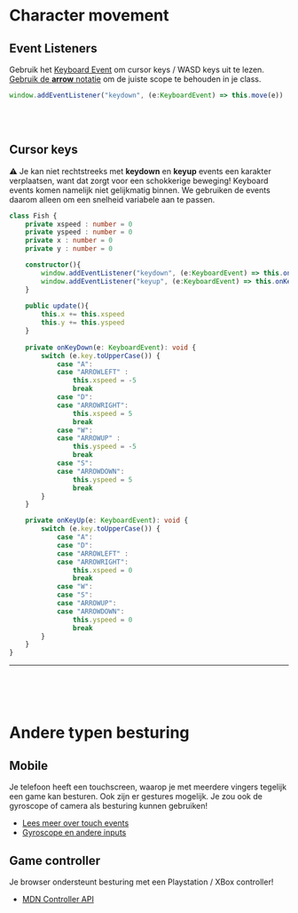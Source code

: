 # Character movement

## Event Listeners

Gebruik het [Keyboard Event](https://developer.mozilla.org/en-US/docs/Web/API/KeyboardEvent/key) om cursor keys / WASD keys uit te lezen. [Gebruik de **arrow** notatie](https://developer.mozilla.org/en-US/docs/Web/JavaScript/Reference/Functions/Arrow_functions) om de juiste scope te behouden in je class.

```typescript
window.addEventListener("keydown", (e:KeyboardEvent) => this.move(e))
```

<br>
<br>

## Cursor keys

⚠️ Je kan niet rechtstreeks met **keydown** en **keyup** events een karakter verplaatsen, want dat zorgt voor een schokkerige beweging! Keyboard events komen namelijk niet gelijkmatig binnen. We gebruiken de events daarom alleen om een snelheid variabele aan te passen.

```typescript
class Fish {
    private xspeed : number = 0
    private yspeed : number = 0
    private x : number = 0
    private y : number = 0

    constructor(){
        window.addEventListener("keydown", (e:KeyboardEvent) => this.onKeyDown(e))
        window.addEventListener("keyup", (e:KeyboardEvent) => this.onKeyUp(e))
    }
    
    public update(){
        this.x += this.xspeed
        this.y += this.yspeed
    }
    
    private onKeyDown(e: KeyboardEvent): void {
        switch (e.key.toUpperCase()) {
            case "A":
            case "ARROWLEFT" :
                this.xspeed = -5
                break
            case "D":
            case "ARROWRIGHT":
                this.xspeed = 5
                break
            case "W":
            case "ARROWUP" :
                this.yspeed = -5
                break
            case "S":
            case "ARROWDOWN":
                this.yspeed = 5
                break
        }
    }

    private onKeyUp(e: KeyboardEvent): void {
        switch (e.key.toUpperCase()) {
            case "A":
            case "D":
            case "ARROWLEFT" :
            case "ARROWRIGHT":
                this.xspeed = 0
                break
            case "W":
            case "S":
            case "ARROWUP":
            case "ARROWDOWN":
                this.yspeed = 0
                break
        }
    }
}
```
---

<br>
<Br>
<br>

# Andere typen besturing

## Mobile

Je telefoon heeft een touchscreen, waarop je met meerdere vingers tegelijk een game kan besturen. Ook zijn er gestures mogelijk. Je zou ook de gyroscope of camera als besturing kunnen gebruiken!
- [Lees meer over touch events](https://github.com/HR-CMGT/Typescript/blob/master/snippets/touch.md)
- [Gyroscope en andere inputs](https://whatwebcando.today)

## Game controller

Je browser ondersteunt besturing met een Playstation / XBox controller!
- [MDN Controller API](https://developer.mozilla.org/en-US/docs/Web/API/Gamepad_API/Using_the_Gamepad_API)


